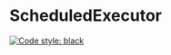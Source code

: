 # ScheduledExecutor

[![Code style: black](https://img.shields.io/badge/code%20style-black-000000.svg)](https://github.com/psf/black)

